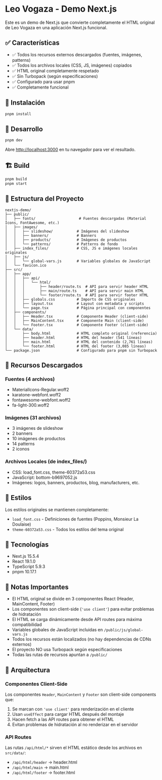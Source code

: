 # Leo Vogaza - Demo Next.js

Este es un demo de Next.js que convierte completamente el HTML original de Leo Vogaza en una aplicación Next.js funcional.

## ✅ Características

- ✅ Todos los recursos externos descargados (fuentes, imágenes, patterns)
- ✅ Todos los archivos locales (CSS, JS, imágenes) copiados
- ✅ HTML original completamente respetado
- ✅ Sin Turbopack (según especificaciones)
- ✅ Configurado para usar pnpm
- ✅ Completamente funcional

## 🚀 Instalación

```bash
pnpm install
```

## 🏃 Desarrollo

```bash
pnpm dev
```

Abre [http://localhost:3000](http://localhost:3000) en tu navegador para ver el resultado.

## 🏗️ Build

```bash
pnpm build
pnpm start
```

## 📁 Estructura del Proyecto

```
nextjs-demo/
├── public/
│   ├── fonts/                    # Fuentes descargadas (Material Icons, FontAwesome, etc.)
│   ├── images/
│   │   ├── slideshow/           # Imágenes del slideshow
│   │   ├── banners/             # Banners
│   │   ├── products/            # Imágenes de productos
│   │   └── patterns/            # Patterns de fondo
│   ├── index_files/             # CSS, JS e imágenes locales originales
│   ├── js/
│   │   └── global-vars.js       # Variables globales de JavaScript
│   └── favicon.ico
├── src/
│   ├── app/
│   │   ├── api/
│   │   │   └── html/
│   │   │       ├── header/route.ts  # API para servir header HTML
│   │   │       ├── main/route.ts    # API para servir main HTML
│   │   │       └── footer/route.ts  # API para servir footer HTML
│   │   ├── globals.css          # Imports de CSS originales
│   │   ├── layout.tsx           # Layout con metadata y scripts
│   │   └── page.tsx             # Página principal con componentes
│   ├── components/
│   │   ├── Header.tsx           # Componente Header (client-side)
│   │   ├── MainContent.tsx      # Componente Main (client-side)
│   │   └── Footer.tsx           # Componente Footer (client-side)
│   └── data/
│       ├── body.html            # HTML completo original (referencia)
│       ├── header.html          # HTML del header (541 líneas)
│       ├── main.html            # HTML del contenido (2,761 líneas)
│       └── footer.html          # HTML del footer (3,085 líneas)
└── package.json                 # Configurado para pnpm sin Turbopack
```

## 📝 Recursos Descargados

### Fuentes (4 archivos)
- MaterialIcons-Regular.woff2
- karatone-webfont.woff2
- fontawesome-webfont.woff2
- fa-light-300.woff2

### Imágenes (31 archivos)
- 3 imágenes de slideshow
- 2 banners
- 10 imágenes de productos
- 14 patterns
- 2 iconos

### Archivos Locales (de index_files/)
- CSS: load_font.css, theme-60372a53.css
- JavaScript: bottom-b9697052.js
- Imágenes: logos, banners, productos, blog, manufacturers, etc.

## 🎨 Estilos

Los estilos originales se mantienen completamente:
- `load_font.css` - Definiciones de fuentes (Poppins, Monsieur La Doulaise)
- `theme-60372a53.css` - Todos los estilos del tema original

## 🔧 Tecnologías

- Next.js 15.5.4
- React 19.1.0
- TypeScript 5.9.3
- pnpm 10.17.1

## 📌 Notas Importantes

- El HTML original se divide en 3 componentes React (Header, MainContent, Footer)
- Los componentes son client-side (`'use client'`) para evitar problemas de hidratación
- El HTML se carga dinámicamente desde API routes para máxima compatibilidad
- Variables globales de JavaScript incluidas en `/public/js/global-vars.js`
- Todos los recursos están localizados (no hay dependencias de CDNs externos)
- El proyecto NO usa Turbopack según especificaciones
- Todas las rutas de recursos apuntan a `/public/`

## 🔧 Arquitectura

### Componentes Client-Side
Los componentes `Header`, `MainContent` y `Footer` son client-side components que:
1. Se marcan con `'use client'` para renderización en el cliente
2. Usan `useEffect` para cargar HTML después del montaje
3. Hacen fetch a las API routes para obtener el HTML
4. Evitan problemas de hidratación al no renderizar en el servidor

### API Routes
Las rutas `/api/html/*` sirven el HTML estático desde los archivos en `src/data/`:
- `/api/html/header` → header.html
- `/api/html/main` → main.html
- `/api/html/footer` → footer.html
